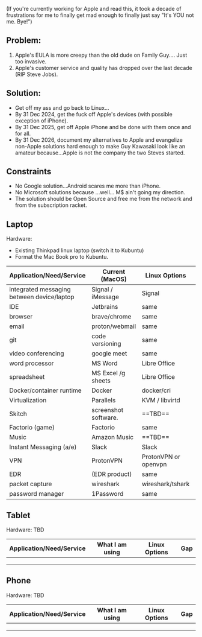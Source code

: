 (If you're currently working for Apple and read this, it took a decade of frustrations for me to finally get mad enough to finally just say "It's YOU not me.  Bye!")
## Problem:
1. Apple's EULA is more creepy than the old dude on Family Guy....  Just too invasive.
2. Apple's customer service and quality has dropped over the last decade (RIP Steve Jobs).

## Solution: 
* Get off my ass and go back to Linux...
* By 31 Dec 2024, get the fuck off Apple's devices (with possible exception of iPhone).
* By 31 Dec 2025, get off Apple iPhone and be done with them once and for all.
* By 31 Dec 2026, document my alternatives to Apple and evangelize non-Apple solutions hard enough to make Guy Kawasaki look like an amateur because...Apple is not the company the two Steves started.

## Constraints
* No Google solution...Android scares me more than iPhone.
* No Microsoft solutions because ...well...  M$ ain't going my direction.
* The solution should be Open Source and free me from the network and from the subscription racket.


## Laptop

Hardware:
* Existing Thinkpad linux laptop (switch it to Kubuntu)
* Format the Mac Book pro to Kubuntu.

| Application/Need/Service | Current (MacOS) | Linux Options | Gap |
| ---- | ---- | ---- | ---- |
| integrated messaging between device/laptop | Signal / iMessage | Signal | SMS support |
| IDE | Jetbrains | same |  |
| browser | brave/chrome | same |  |
| email | proton/webmail | same |  |
| git | code versioning | same |  |
| video conferencing | google meet | same |  |
| word processor | MS Word | Libre Office |  |
| spreadsheet | MS Excel /g sheets | Libre Office |  |
| Docker/container runtime | Docker | docker/cri | (improvement) |
| Virtualization | Parallels | KVM / libvirtd | (improvement) |
| Skitch | screenshot software. | ==TBD== |  |
| Factorio (game) | Factorio | same | no change |
| Music | Amazon Music | ==TBD== |  |
| Instant Messaging (a/e) | Slack | Slack |  |
| VPN | ProtonVPN | ProtonVPN or openvpn |  |
| EDR | (EDR product) | same | (improvement) |
| packet capture | wireshark | wireshark/tshark | (improvement) |
| password manager | 1Password | same |  |
## Tablet


Hardware: TBD


| Application/Need/Service | What I am using | Linux Options | Gap |
| ---- | ---- | ---- | ---- |
|  |  |  |  |
|  |  |  |  |
|  |  |  |  |

## Phone

Hardware: TBD

| Application/Need/Service | What I am using | Linux Options | Gap |
| ---- | ---- | ---- | ---- |
|  |  |  |  |
|  |  |  |  |
|  |  |  |  |